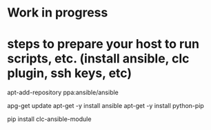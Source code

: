 # Work in progress

# steps to prepare your host to run scripts, etc. (install ansible, clc plugin, ssh keys, etc)


apt-add-repository ppa:ansible/ansible

apg-get update
apt-get -y install ansible
apt-get -y install python-pip

pip install clc-ansible-module

